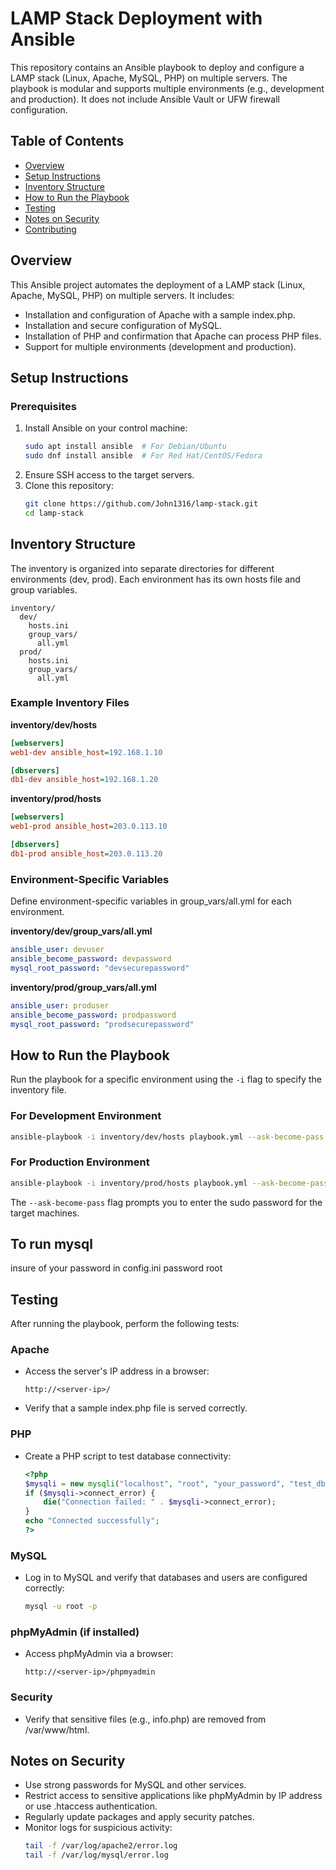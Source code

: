 # LAMP Stack Deployment with Ansible

This repository contains an Ansible playbook to deploy and configure a LAMP stack (Linux, Apache, MySQL, PHP) on multiple servers. The playbook is modular and supports multiple environments (e.g., development and production). It does not include Ansible Vault or UFW firewall configuration.

## Table of Contents
- [Overview](#overview)
- [Setup Instructions](#setup-instructions)
- [Inventory Structure](#inventory-structure)
- [How to Run the Playbook](#how-to-run-the-playbook)
- [Testing](#testing)
- [Notes on Security](#notes-on-security)
- [Contributing](#contributing)

## Overview
This Ansible project automates the deployment of a LAMP stack (Linux, Apache, MySQL, PHP) on multiple servers. It includes:
- Installation and configuration of Apache with a sample index.php.
- Installation and secure configuration of MySQL.
- Installation of PHP and confirmation that Apache can process PHP files.
- Support for multiple environments (development and production).

## Setup Instructions

### Prerequisites
1. Install Ansible on your control machine:
   ```bash
   sudo apt install ansible  # For Debian/Ubuntu
   sudo dnf install ansible  # For Red Hat/CentOS/Fedora
   ```
2. Ensure SSH access to the target servers.
3. Clone this repository:
   ```bash
   git clone https://github.com/John1316/lamp-stack.git
   cd lamp-stack
   ```

## Inventory Structure
The inventory is organized into separate directories for different environments (dev, prod). Each environment has its own hosts file and group variables.

```
inventory/
  dev/
    hosts.ini
    group_vars/
      all.yml
  prod/
    hosts.ini
    group_vars/
      all.yml
```

### Example Inventory Files

**inventory/dev/hosts**
```ini
[webservers]
web1-dev ansible_host=192.168.1.10

[dbservers]
db1-dev ansible_host=192.168.1.20
```

**inventory/prod/hosts**
```ini
[webservers]
web1-prod ansible_host=203.0.113.10

[dbservers]
db1-prod ansible_host=203.0.113.20
```

### Environment-Specific Variables
Define environment-specific variables in group_vars/all.yml for each environment.

**inventory/dev/group_vars/all.yml**
```yaml
ansible_user: devuser
ansible_become_password: devpassword
mysql_root_password: "devsecurepassword"
```

**inventory/prod/group_vars/all.yml**
```yaml
ansible_user: produser
ansible_become_password: prodpassword
mysql_root_password: "prodsecurepassword"
```

## How to Run the Playbook
Run the playbook for a specific environment using the `-i` flag to specify the inventory file.

### For Development Environment
```bash
ansible-playbook -i inventory/dev/hosts playbook.yml --ask-become-pass
```

### For Production Environment
```bash
ansible-playbook -i inventory/prod/hosts playbook.yml --ask-become-pass
```

The `--ask-become-pass` flag prompts you to enter the sudo password for the target machines.

## To run mysql

insure of your password in config.ini password root

## Testing
After running the playbook, perform the following tests:

### Apache
* Access the server's IP address in a browser:
  ```
  http://<server-ip>/
  ```
* Verify that a sample index.php file is served correctly.

### PHP
* Create a PHP script to test database connectivity:
  ```php
  <?php
  $mysqli = new mysqli("localhost", "root", "your_password", "test_db");
  if ($mysqli->connect_error) {
      die("Connection failed: " . $mysqli->connect_error);
  }
  echo "Connected successfully";
  ?>
  ```

### MySQL
* Log in to MySQL and verify that databases and users are configured correctly:
  ```bash
  mysql -u root -p
  ```

### phpMyAdmin (if installed)
* Access phpMyAdmin via a browser:
  ```
  http://<server-ip>/phpmyadmin
  ```

### Security
* Verify that sensitive files (e.g., info.php) are removed from /var/www/html.

## Notes on Security
* Use strong passwords for MySQL and other services.
* Restrict access to sensitive applications like phpMyAdmin by IP address or use .htaccess authentication.
* Regularly update packages and apply security patches.
* Monitor logs for suspicious activity:
  ```bash
  tail -f /var/log/apache2/error.log
  tail -f /var/log/mysql/error.log
  ```
